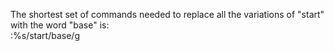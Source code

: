 The shortest set of commands needed to replace all the variations of "start" with the word "base" is:  
:%s/start/base/g
